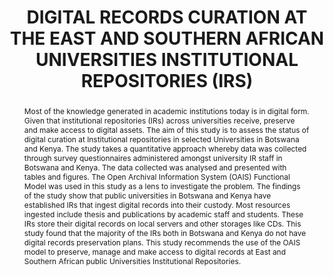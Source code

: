 ---
abstract: Most of the knowledge generated in academic institutions today is in digital
  form. Given that institutional repositories (IRs) across universities receive, preserve
  and make access to digital assets. The aim of this study is to assess the status
  of digital curation at Institutional repositories in selected Universities in Botswana
  and Kenya. The study takes a quantitative approach whereby data was collected through
  survey questionnaires administered amongst university IR staff in Botswana and Kenya.
  The data collected was analysed and presented with tables and figures. The Open
  Archival Information System (OAIS) Functional Model was used in this study as a
  lens to investigate the problem. The findings of the study show that public universities
  in Botswana and Kenya have established IRs that ingest digital records into their
  custody. Most resources ingested include thesis and publications by academic staff
  and students. These IRs store their digital records on local servers and other storages
  like CDs. This study found that the majority of the IRs both in Botswana and Kenya
  do not have digital records preservation plans. This study recommends the use of
  the OAIS model to preserve, manage and make access to digital records at East and
  Southern African public Universities Institutional Repositories.
creators:
- Erima, Juliet
- Mosweu , Tshepho L.
date: null
document_url: https://www.ideals.illinois.edu/items/128289/bitstreams/428943/data.pdf
grand_parent: iPRES
institutions: []
keywords:
- botswana
- kenya
- universities
- digital records curation
- institutional repositories
landing_page_url: https://hdl.handle.net/2142/121085
language: eng
layout: publication
license: CC-BY 4.0 International
notes_url: null
parent: iPRES 2023
publication_type: paper
size: null
slides_url: https://hdl.handle.net/2142/121672
source_name: iPRES
title: DIGITAL RECORDS CURATION AT THE EAST AND SOUTHERN AFRICAN UNIVERSITIES INSTITUTIONAL
  REPOSITORIES (IRS)
year: 2023
---